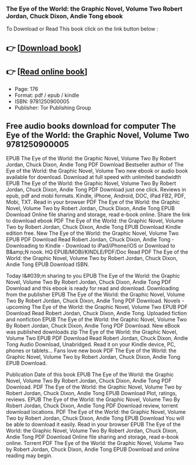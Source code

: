 ### The Eye of the World: the Graphic Novel, Volume Two Robert Jordan, Chuck Dixon, Andie Tong ebook

To Download or Read This book click on the link button below :

## 👉  [**[Download book](http://get-pdfs.com/download.php?group=book&from=github.com&id=662381&lnk=1064 "Download book")**]

## 👉  [**[Read online book](http://get-pdfs.com/download.php?group=book&from=github.com&id=662381&lnk=1064 "Read online book")**]


* Page: 176
* Format: pdf / epub / kindle
* ISBN: 9781250900005
* Publisher: Tor Publishing Group



## Free audio books download for computer The Eye of the World: the Graphic Novel, Volume Two 9781250900005


EPUB The Eye of the World: the Graphic Novel, Volume Two By Robert Jordan, Chuck Dixon, Andie Tong PDF Download Bestseller author of The Eye of the World: the Graphic Novel, Volume Two new ebook or audio book available for download. Download at full speed with unlimited bandwidth EPUB The Eye of the World: the Graphic Novel, Volume Two By Robert Jordan, Chuck Dixon, Andie Tong PDF Download just one click. Reviews in epub, pdf and mobi formats. Kindle, iPhone, Android, DOC, iPad FB2, PDF, Mobi, TXT. Read in your browser PDF The Eye of the World: the Graphic Novel, Volume Two by Robert Jordan, Chuck Dixon, Andie Tong EPUB Download Online file sharing and storage, read e-book online. Share the link to download ebook PDF The Eye of the World: the Graphic Novel, Volume Two by Robert Jordan, Chuck Dixon, Andie Tong EPUB Download Kindle edition free. New The Eye of the World: the Graphic Novel, Volume Two EPUB PDF Download Read Robert Jordan, Chuck Dixon, Andie Tong - Downloading to Kindle - Download to iPad/iPhone/iOS or Download to B&amp;amp;N nook. HQ EPUB/MOBI/KINDLE/PDF/Doc Read PDF The Eye of the World: the Graphic Novel, Volume Two by Robert Jordan, Chuck Dixon, Andie Tong EPUB Download ISBN.

Today I&amp;#039;m sharing to you EPUB The Eye of the World: the Graphic Novel, Volume Two By Robert Jordan, Chuck Dixon, Andie Tong PDF Download and this ebook is ready for read and download. Downloading from the publisher EPUB The Eye of the World: the Graphic Novel, Volume Two By Robert Jordan, Chuck Dixon, Andie Tong PDF Download. Novels - upcoming The Eye of the World: the Graphic Novel, Volume Two EPUB PDF Download Read Robert Jordan, Chuck Dixon, Andie Tong. Uploaded fiction and nonfiction EPUB The Eye of the World: the Graphic Novel, Volume Two By Robert Jordan, Chuck Dixon, Andie Tong PDF Download. New eBook was published downloads zip The Eye of the World: the Graphic Novel, Volume Two EPUB PDF Download Read Robert Jordan, Chuck Dixon, Andie Tong Audio Download, Unabridged. Read it on your Kindle device, PC, phones or tablets... Fans love new book PDF The Eye of the World: the Graphic Novel, Volume Two by Robert Jordan, Chuck Dixon, Andie Tong EPUB Download.

Publication Date of this book EPUB The Eye of the World: the Graphic Novel, Volume Two By Robert Jordan, Chuck Dixon, Andie Tong PDF Download. PDF The Eye of the World: the Graphic Novel, Volume Two by Robert Jordan, Chuck Dixon, Andie Tong EPUB Download Plot, ratings, reviews. EPUB The Eye of the World: the Graphic Novel, Volume Two By Robert Jordan, Chuck Dixon, Andie Tong PDF Download review, torrent download locations. PDF The Eye of the World: the Graphic Novel, Volume Two by Robert Jordan, Chuck Dixon, Andie Tong EPUB Download You will be able to download it easily. Read in your browser EPUB The Eye of the World: the Graphic Novel, Volume Two By Robert Jordan, Chuck Dixon, Andie Tong PDF Download Online file sharing and storage, read e-book online. Torrent PDF The Eye of the World: the Graphic Novel, Volume Two by Robert Jordan, Chuck Dixon, Andie Tong EPUB Download and online reading may begin.






